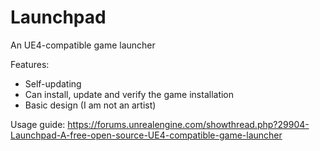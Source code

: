 Launchpad
=========

An UE4-compatible game launcher

Features:

* Self-updating
* Can install, update and verify the game installation
* Basic design (I am not an artist)

Usage guide: https://forums.unrealengine.com/showthread.php?29904-Launchpad-A-free-open-source-UE4-compatible-game-launcher
